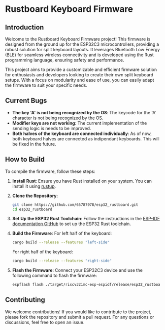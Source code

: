 # Rustboard Keyboard Firmware

## Introduction

Welcome to the Rustboard Keyboard Firmware project! This firmware is designed from the ground up for the ESP32C3 microcontrollers, providing a robust solution for split keyboard layouts. It leverages Bluetooth Low Energy (BLE) for seamless wireless connectivity and is developed using the Rust programming language, ensuring safety and performance.

This project aims to provide a customizable and efficient firmware solution for enthusiasts and developers looking to create their own split keyboard setups. With a focus on modularity and ease of use, you can easily adapt the firmware to suit your specific needs.

## Current Bugs

- **The key 'A' is not being recognized by the OS**: The keycode for the 'A' character is not being recognized by the OS.
- **Modifier keys are not working**: The current implementation of the sending logic is needs to be improved.
- **Both halves of the keyboard are connected individually**: As of now, both keyboard halves are connected as indipendant keyboards. This will be fixed in the future.

## How to Build

To compile the firmware, follow these steps:

1. **Install Rust**: Ensure you have Rust installed on your system. You can install it using [rustup](https://rustup.rs/).

2. **Clone the Repository**:
   ```bash
   git clone https://github.com/65787978/esp32_rustboard.git
   cd esp32_rustboard
   ```

3. **Set Up the ESP32 Rust Toolchain**: Follow the instructions in the [ESP-IDF documentation GitHub](https://github.com/esp-rs) to set up the ESP32 Rust toolchain.

4. **Build the Firmware**:
     For left half of the keyboard:
   ```bash
   cargo build --release --features "left-side"
   ```
   
      For right half of the keyboard:
   ```bash
   cargo build --release --features "right-side"
   ```

6. **Flash the Firmware**: Connect your ESP32C3 device and use the following command to flash the firmware:
   ```bash
   espflash flash ./target/riscv32imc-esp-espidf/release/esp32_rustboard --monitor
   ```

## Contributing

We welcome contributions! If you would like to contribute to the project, please fork the repository and submit a pull request. For any questions or discussions, feel free to open an issue.
